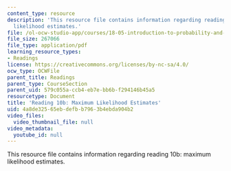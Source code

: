 ```yaml
---
content_type: resource
description: 'This resource file contains information regarding reading 10b: maximum
  likelihood estimates.'
file: /ol-ocw-studio-app/courses/18-05-introduction-to-probability-and-statistics-spring-2014/4a8de32565ebdefbb7963b4ebda904b2_MIT18_05S14_Reading10b.pdf
file_size: 267066
file_type: application/pdf
learning_resource_types:
- Readings
license: https://creativecommons.org/licenses/by-nc-sa/4.0/
ocw_type: OCWFile
parent_title: Readings
parent_type: CourseSection
parent_uid: 579c055a-ccb4-eb7e-bb6b-f294146b45a5
resourcetype: Document
title: 'Reading 10b: Maximum Likelihood Estimates'
uid: 4a8de325-65eb-defb-b796-3b4ebda904b2
video_files:
  video_thumbnail_file: null
video_metadata:
  youtube_id: null
---
```

This resource file contains information regarding reading 10b: maximum likelihood estimates.